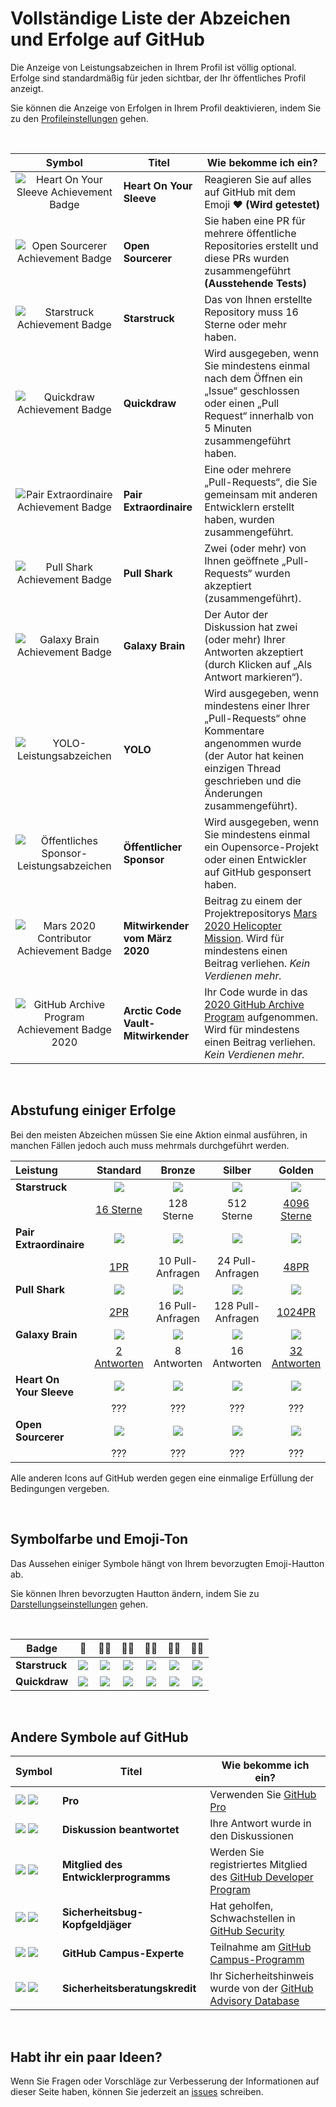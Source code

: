 # Vollständige Liste der Abzeichen und Erfolge auf GitHub

Die Anzeige von Leistungsabzeichen in Ihrem Profil ist völlig optional. Erfolge sind standardmäßig für jeden sichtbar, der Ihr öffentliches Profil anzeigt.

Sie können die Anzeige von Erfolgen in Ihrem Profil deaktivieren, indem Sie zu den [Profileinstellungen](https://github.com/settings) gehen.

<br>

|                               Symbol                                | Titel                              | Wie bekomme ich ein?                                                                                                                                                                                                 |
|:-------------------------------------------------------------------:|------------------------------------|----------------------------------------------------------------------------------------------------------------------------------------------------------------------------------------------------------------------|
|   ![Heart On Your Sleeve Achievement Badge][heart-on-your-sleeve]   | **Heart On Your Sleeve**           | Reagieren Sie auf alles auf GitHub mit dem Emoji ❤️ **(Wird getestet)**                                                                                                                                              |
|         ![Open Sourcerer Achievement Badge][open-sourcerer]         | **Open Sourcerer**                 | Sie haben eine PR für mehrere öffentliche Repositories erstellt und diese PRs wurden zusammengeführt **(Ausstehende Tests)**                                                                                         |
|             ![Starstruck Achievement Badge][starstruck]             | **Starstruck**                     | Das von Ihnen erstellte Repository muss <span class="fw-bold">16 Sterne</span> oder mehr haben.                                                                                                                      |
|              ![Quickdraw Achievement Badge][quickdraw]              | **Quickdraw**                      | Wird ausgegeben, wenn Sie mindestens einmal nach dem Öffnen ein „Issue“ geschlossen oder einen „Pull Request“ <span class="fw-bold">innerhalb von 5 Minuten</span> zusammengeführt haben.                            |
|    ![Pair Extraordinaire Achievement Badge][pair-extraordinaire]    | **Pair Extraordinaire**            | Eine oder mehrere „Pull-Requests“, die Sie gemeinsam mit anderen Entwicklern erstellt haben, wurden zusammengeführt.                                                                                                 |
|             ![Pull Shark Achievement Badge][pull-shark]             | **Pull Shark**                     | Zwei (oder mehr) von Ihnen geöffnete „Pull-Requests“ wurden akzeptiert (zusammengeführt).                                                                                                                            |
|           ![Galaxy Brain Achievement Badge][galaxy-brain]           | **Galaxy Brain**                   | Der Autor der Diskussion hat zwei (oder mehr) Ihrer Antworten akzeptiert (durch Klicken auf „Als Antwort markieren“).                                                                                                |
|                  ![YOLO-Leistungsabzeichen][yolo]                   | **YOLO**                           | Wird ausgegeben, wenn mindestens einer Ihrer „Pull-Requests“ ohne Kommentare angenommen wurde (der Autor hat keinen einzigen Thread geschrieben und die Änderungen zusammengeführt).                                 |
|     ![Öffentliches Sponsor-Leistungsabzeichen][public-sponsor]      | **Öffentlicher Sponsor**           | Wird ausgegeben, wenn Sie mindestens einmal ein Oupensorce-Projekt oder einen Entwickler auf GitHub gesponsert haben.                                                                                                |
|        ![Mars 2020 Contributor Achievement Badge][mars-2020]        | **Mitwirkender vom März 2020**     | Beitrag zu einem der Projektrepositorys <a href="https://github.com/readme/featured/nasa-ingenuity-helicopter">Mars 2020 Helicopter Mission</a>. Wird für mindestens einen Beitrag verliehen. *Kein Verdienen mehr.* |
| ![GitHub Archive Program Achievement Badge 2020][arctic-code-vault] | **Arctic Code Vault-Mitwirkender** | Ihr Code wurde in das <a href="https://archiveprogram.github.com">2020 GitHub Archive Program</a> aufgenommen. Wird für mindestens einen Beitrag verliehen. *Kein Verdienen mehr.*                                   |

<!-- Symbole, die keine Abstufungen nach Ebenen haben -->
[starstruck]: https://github.githubassets.com/images/modules/profile/achievements/starstruck-default.png
[quickdraw]: https://github.githubassets.com/images/modules/profile/achievements/quickdraw-default.png
[pair-extraordinaire]: https://github.githubassets.com/images/modules/profile/achievements/pair-extraordinaire-default.png
[pull-shark]: https://github.githubassets.com/images/modules/profile/achievements/pull-shark-default.png
[galaxy-brain]: https://github.githubassets.com/images/modules/profile/achievements/galaxy-brain-default.png
[yolo]: https://github.githubassets.com/images/modules/profile/achievements/yolo-default.png
[public-sponsor]: https://github.githubassets.com/images/modules/profile/achievements/public-sponsor-default.png
[mars-2020]: https://github.githubassets.com/images/modules/profile/achievements/mars-2020-contributor-default.png
[arctic-code-vault]: https://github.githubassets.com/images/modules/profile/achievements/arctic-code-vault-contributor-default.png
[heart-on-your-sleeve]: https://github.githubassets.com/images/modules/profile/achievements/heart-on-your-sleeve-default.png
[open-sourcerer]: https://github.githubassets.com/images/modules/profile/achievements/open-sourcerer-default.png

<br>

## Abstufung einiger Erfolge

Bei den meisten Abzeichen müssen Sie eine Aktion einmal ausführen, in manchen Fällen jedoch auch
muss mehrmals durchgeführt werden.

| Leistung                 |         Standard          |      Bronze      |      Silber       |         Golden         |
|:-------------------------|:-------------------------:|:----------------:|:-----------------:|:----------------------:|
| **Starstruck**           |      ![][starstruck]      |  ![][ss-bronze]  |  ![][ss-silver]   |      ![][ss-gold]      |
|                          |    [16 Sterne][ss-16]     |    128 Sterne    |    512 Sterne     | [4096 Sterne][ss-4096] |
| **Pair Extraordinaire**  | ![][pair-extraordinaire]  |  ![][pe-bronze]  |  ![][pe-silver]   |      ![][pe-gold]      |
|                          |        [1PR][pe-1]        | 10 Pull-Anfragen | 24 Pull-Anfragen  |     [48PR][pe-48]      |
| **Pull Shark**           |      ![][pull-shark]      |  ![][ps-bronze]  |  ![][ps-silver]   |      ![][ps-gold]      |
|                          |        [2PR][ps-2]        | 16 Pull-Anfragen | 128 Pull-Anfragen |   [1024PR][ps-1024]    |
| **Galaxy Brain**         |     ![][galaxy-brain]     |  ![][gb-bronze]  |  ![][gb-silver]   |      ![][gb-gold]      |
|                          |    [2 Antworten][gb-2]    |   8 Antworten    |   16 Antworten    | [32 Antworten][gb-32]  |
| **Heart On Your Sleeve** | ![][heart-on-your-sleeve] | ![][hoys-bronze] | ![][hoys-silver]  |     ![][hoys-gold]     |
|                          |            ???            |       ???        |        ???        |          ???           |
| **Open Sourcerer**       |    ![][open-sourcerer]    |  ![][os-bronze]  |  ![][os-silver]   |      ![][os-gold]      |
|                          |            ???            |       ???        |        ???        |          ???           |

Alle anderen Icons auf GitHub werden gegen eine einmalige Erfüllung der Bedingungen vergeben.

<!-- Symbolabstufung Starstruck -->
[ss-bronze]: https://github.githubassets.com/images/modules/profile/achievements/starstruck-bronze.png
[ss-silver]: https://github.githubassets.com/images/modules/profile/achievements/starstruck-silver.png
[ss-gold]: https://github.githubassets.com/images/modules/profile/achievements/starstruck-gold.png

<!-- Links zu Benutzern, die den Erfolg erhalten haben Starstruck -->
[ss-16]: https://github.com/gomzyakov?achievement=starstruck&tab=achievements
<!-- 128 stars - Wer hat? -->
<!-- 512 stars - Wer hat? -->
[ss-4096]: https://github.com/torvalds?achievement=starstruck&tab=achievements

<!-- Symbolabstufung Pair Extraordinaire -->
[pe-bronze]: https://github.githubassets.com/images/modules/profile/achievements/pair-extraordinaire-bronze.png
[pe-silver]: https://github.githubassets.com/images/modules/profile/achievements/pair-extraordinaire-silver.png
[pe-gold]: https://github.githubassets.com/images/modules/profile/achievements/pair-extraordinaire-gold.png

<!-- Links zu Benutzern, die den Erfolg erhalten haben Pair Extraordinaire -->
[pe-1]: https://github.com/gomzyakov?achievement=pair-extraordinaire&tab=achievements
<!-- 10 pull requests - Wer hat? --> 
<!-- 24 pull requests - Wer hat? -->
[pe-48]: https://github.com/Rongronggg9?achievement=pair-extraordinaire&tab=achievements

<!-- Symbolabstufung Pull Shark -->
[ps-bronze]: https://github.githubassets.com/images/modules/profile/achievements/pull-shark-bronze.png
[ps-silver]: https://github.githubassets.com/images/modules/profile/achievements/pull-shark-silver.png
[ps-gold]: https://github.githubassets.com/images/modules/profile/achievements/pull-shark-gold.png

<!-- Links zu Benutzern, die den Erfolg erhalten haben Pull Shark -->
[ps-2]: https://github.com/gomzyakov?tab=achievements&achievement=pull-shark
<!-- 16 pull requests - Wer hat? --> 
<!-- 128 pull requests - Wer hat? -->
[ps-1024]: https://github.com/ljharb?achievement=pull-shark&tab=achievements

<!-- Symbolabstufung Galaxy Brain -->
[gb-bronze]: https://github.githubassets.com/images/modules/profile/achievements/galaxy-brain-bronze.png
[gb-silver]: https://github.githubassets.com/images/modules/profile/achievements/galaxy-brain-silver.png
[gb-gold]: https://github.githubassets.com/images/modules/profile/achievements/galaxy-brain-gold.png

<!-- Links zu Benutzern, die den Erfolg erhalten haben Galaxy Brain -->
[gb-2]: https://github.com/gomzyakov?tab=achievements&achievement=galaxy-brain
<!-- 8 answers - Wer hat? --> 
<!-- 16 answers - Wer hat? -->
[gb-32]: https://github.com/ljharb?achievement=galaxy-brain&tab=achievements

<!-- Symbolabstufung Heart On Your Sleeve -->
[hoys-bronze]: https://github.githubassets.com/images/modules/profile/achievements/heart-on-your-sleeve-bronze.png
[hoys-silver]: https://github.githubassets.com/images/modules/profile/achievements/heart-on-your-sleeve-silver.png
[hoys-gold]: https://github.githubassets.com/images/modules/profile/achievements/heart-on-your-sleeve-gold.png

<!-- Symbolabstufung Open Sourcerer -->
[os-bronze]: https://github.githubassets.com/images/modules/profile/achievements/open-sourcerer-bronze.png
[os-silver]: https://github.githubassets.com/images/modules/profile/achievements/open-sourcerer-silver.png
[os-gold]: https://github.githubassets.com/images/modules/profile/achievements/open-sourcerer-gold.png

<br>

## Symbolfarbe und Emoji-Ton

Das Aussehen einiger Symbole hängt von Ihrem bevorzugten Emoji-Hautton ab.

Sie können Ihren bevorzugten Hautton ändern, indem Sie zu [Darstellungseinstellungen](https://github.com/settings/appearance) gehen.

<br>

| **Badge**      |       👋       |     👋🏻     |        👋🏼         |     👋🏽      |        👋🏾        |    👋🏿     |
|----------------|:--------------:|:------------:|:-------------------:|:-------------:|:------------------:|:-----------:|
| **Starstruck** | ![][s-default] | ![][s-light] | ![][s-light-medium] | ![][s-medium] | ![][s-medium-dark] | ![][s-dark] |
| **Quickdraw**  | ![][q-default] | ![][q-light] | ![][q-light-medium] | ![][q-medium] | ![][q-medium-dark] | ![][q-dark] |

<!-- Links zu Symbolfarbvarianten Starstruck -->
[s-default]: https://github.githubassets.com/images/modules/profile/achievements/starstruck-default.png
[s-light]: https://github.githubassets.com/images/modules/profile/achievements/starstruck-default--light.png
[s-light-medium]: https://github.githubassets.com/images/modules/profile/achievements/starstruck-default--light-medium.png
[s-medium]: https://github.githubassets.com/images/modules/profile/achievements/starstruck-default--medium.png
[s-medium-dark]: https://github.githubassets.com/images/modules/profile/achievements/starstruck-default--medium-dark.png
[s-dark]: https://github.githubassets.com/images/modules/profile/achievements/starstruck-default--dark.png

<!-- Links zu Symbolfarbvarianten Quickdraw -->
[q-default]: https://github.githubassets.com/images/modules/profile/achievements/quickdraw-default.png
[q-light]: https://github.githubassets.com/images/modules/profile/achievements/quickdraw-default--light.png
[q-light-medium]: https://github.githubassets.com/images/modules/profile/achievements/quickdraw-default--light-medium.png
[q-medium]: https://github.githubassets.com/images/modules/profile/achievements/quickdraw-default--medium.png
[q-medium-dark]: https://github.githubassets.com/images/modules/profile/achievements/quickdraw-default--medium-dark.png
[q-dark]: https://github.githubassets.com/images/modules/profile/achievements/quickdraw-default--dark.png

<br>

## Andere Symbole auf GitHub

| Symbol                         | Titel                                | Wie bekomme ich ein?                                                                                                                      |
|--------------------------------|--------------------------------------|-------------------------------------------------------------------------------------------------------------------------------------------|
| ![][gp-dark] ![][gp-light]     | **Pro**                              | Verwenden Sie [GitHub Pro](https://docs.github.com/en/get-started/learning-about-github/githubs-products#github-pro)                      |
| ![][da-dark] ![][da-light]     | **Diskussion beantwortet**           | Ihre Antwort wurde in den Diskussionen                                                                                                    | als richtig markiert
| ![][dpm-dark] ![][dpm-light]   | **Mitglied des Entwicklerprogramms** | Werden Sie registriertes Mitglied des [GitHub Developer Program](https://docs.github.com/en/developers/overview/github-developer-program) |
| ![][sbbh-dark] ![][sbbh-light] | **Sicherheitsbug-Kopfgeldjäger**     | Hat geholfen, Schwachstellen in [GitHub Security](https://bounty.github.com/)                                                             | zu finden
| ![][gce-dark] ![][gce-light]   | **GitHub Campus-Experte**            | Teilnahme am [GitHub Campus-Programm](https://education.github.com/experts)                                                               |
| ![][SAC-light] ![][SAC-dark]   | **Sicherheitsberatungskredit**       | Ihr Sicherheitshinweis wurde von der [GitHub Advisory Database](https://github.com/advisories)                                            | übernommen

<!-- Weitere Icons auf GitHub -->
[gp-dark]: https://user-images.githubusercontent.com/65187002/173065531-57dbf8b1-7eb7-4d46-81bf-f2d18c7c9112.svg#gh-dark-mode-only
[gp-light]: https://user-images.githubusercontent.com/65187002/173065669-d1fdb5a7-8895-43cc-8dea-72a511a37e86.svg#gh-light-mode-only
[da-dark]: https://user-images.githubusercontent.com/65187002/173078083-15a75f15-b040-4a92-8d70-561a206d9fd9.svg#gh-dark-mode-only
[da-light]: https://user-images.githubusercontent.com/65187002/173078083-15a75f15-b040-4a92-8d70-561a206d9fd9.svg#gh-light-mode-only
[dpm-dark]: https://user-images.githubusercontent.com/65187002/173079579-3c393d22-7a13-4e7d-87b8-341fb613d52b.svg#gh-dark-mode-only
[dpm-light]: https://user-images.githubusercontent.com/65187002/173079614-33f43a97-1cc2-4228-85e3-ef43836e17c2.svg#gh-light-mode-only
[sbbh-dark]: https://user-images.githubusercontent.com/65187002/173081624-93e3cf1f-50b7-45a4-82b7-1954f66368b9.svg#gh-dark-mode-only
[sbbh-light]: https://user-images.githubusercontent.com/65187002/173081624-93e3cf1f-50b7-45a4-82b7-1954f66368b9.svg#gh-light-mode-only
[gce-dark]: https://user-images.githubusercontent.com/65187002/173082819-b3625c23-bfd6-4492-b828-56ed91c45f52.svg#gh-dark-mode-only
[gce-light]: https://user-images.githubusercontent.com/65187002/173082836-08be81fe-13b7-4acf-9096-e5241d76f237.svg#gh-light-mode-only
[SAC-dark]: https://user-images.githubusercontent.com/65187002/173084051-79a0a626-1c1a-4d60-afdf-50ad001d7b21.svg#gh-dark-mode-only
[SAC-light]: https://user-images.githubusercontent.com/65187002/173084071-5f321da2-b2a9-490b-a524-1b21fa384d7e.svg#gh-light-mode-only

<br>

## Habt ihr ein paar Ideen?

Wenn Sie Fragen oder Vorschläge zur Verbesserung der Informationen auf dieser Seite haben, können Sie jederzeit an [issues](https://github.com/github-profile-achievements/german/issues) schreiben.
